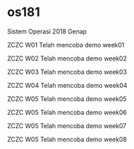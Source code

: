 # os181
Sistem Operasi 2018 Genap

ZCZC W01 Telah mencoba demo week01

ZCZC W02 Telah mencoba demo week02

ZCZC W03 Telah mencoba demo week03

ZCZC W04 Telah mencoba demo week04

ZCZC W05 Telah mencoba demo week05

ZCZC W05 Telah mencoba demo week06

ZCZC W05 Telah mencoba demo week07

ZCZC W05 Telah mencoba demo week08
